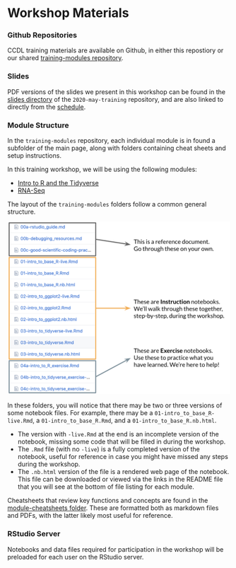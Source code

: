 # Workshop Materials

### Github Repositories

CCDL training materials are available on Github, in either this repostiory or our shared [training-modules repository](https://github.com/AlexsLemonade/training-modules).

### Slides

PDF versions of the slides we present in this workshop can be found in the [slides directory]({{site.repository}}/slides) of the `2020-may-training` repository, and are also linked to directly from the [schedule](./SCHEDULE.md).

### Module Structure

In the `training-modules` repository, each individual module is in found a subfolder of the main page, along with folders containing cheat sheets and setup instructions.

In this training workshop, we will be using the following modules:

<!--List the specific modules you will be using and use permalinks to a specific release-->
 
- [Intro to R and the Tidyverse](https://github.com/AlexsLemonade/training-modules/tree/{{site.release-tag}}/intro-to-R-tidyverse)
- [RNA-Seq](https://github.com/AlexsLemonade/training-modules/tree/{{site.release-tag}}/RNA-seq)


The layout of the `training-modules` folders follow a common general structure.

<img src="https://github.com/AlexsLemonade/training-modules/blob/{{site.release_tag}}/module_structure_detail.png" alt="Module Structure" width=600>

In these folders, you will notice that there may be two or three versions of some notebook files. 
For example, there may be a `01-intro_to_base_R-live.Rmd`, a `01-intro_to_base_R.Rmd`, and a `01-intro_to_base_R.nb.html`.
- The version with `-live.Rmd` at the end is an incomplete version of the notebook, missing some code that will be filled in during the workshop. 
- The `.Rmd` file (with no `-live`) is a fully completed version of the notebook, useful for reference in case you might have missed any steps during the workshop.
- The `.nb.html` version of the file is a rendered web page of the notebook.
This file can be downloaded or viewed via the links in the README file that you will see at the bottom of file listing for each module.

Cheatsheets that review key functions and concepts are found in the [module-cheatsheets folder](https://github.com/AlexsLemonade/training-modules/tree/{{site.release-tag}}/module-cheatsheets).
These are formatted both as markdown files and PDFs, with the latter likely most useful for reference.

### RStudio Server

Notebooks and data files required for participation in the workshop will be preloaded for each user on the RStudio server.
